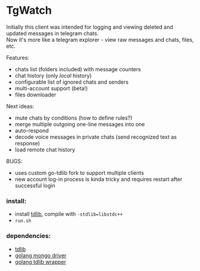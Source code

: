 # TgWatch

Initially this client was intended for logging and viewing deleted and updated messages in telegram chats.   
Now it's more like a telegram explorer - view raw messages and chats, files, etc.

Features:
* chats list (folders included) with message counters 
* chat history (only *local* history)
* configurable list of ignored chats and senders
* multi-account support (beta!)
* files downloader

Next ideas:
* mute chats by conditions (how to define rules?)
* merge multiple outgoing one-line messages into one
* auto-respond
* decode voice messages in private chats (send recognized text as response)
* load remote chat history

BUGS:
* uses custom go-tdlib fork to support multiple clients
* new account log-in process is kinda tricky and requires restart after successful login

### install:
* install [tdlib](https://tdlib.github.io/td/build.html?language=Go), compile with `-stdlib=libstdc++`
* `run.sh`
### dependencies:
* [tdlib](https://tdlib.github.io/td/build.html?language=Go)
* [golang mongo driver](https://pkg.go.dev/go.mongodb.org/mongo-driver)
* [golang tdlib wrapper](https://github.com/zelenin/go-tdlib)
